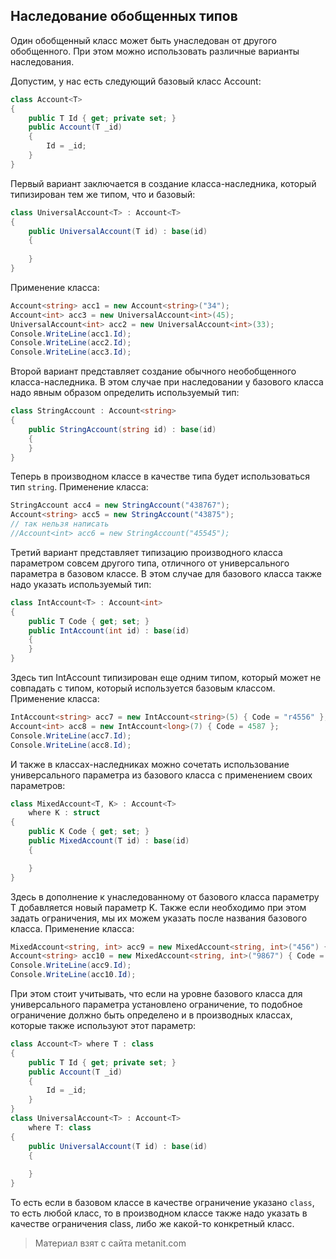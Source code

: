 ## Наследование обобщенных типов

Один обобщенный класс может быть унаследован от другого обобщенного. При этом можно использовать различные варианты наследования.

Допустим, у нас есть следующий базовый класс Account:

```cs
class Account<T>
{
    public T Id { get; private set; }
    public Account(T _id)
    {
        Id = _id;
    }
}
```

Первый вариант заключается в создание класса-наследника, который типизирован тем же типом, что и базовый:

```cs
class UniversalAccount<T> : Account<T>
{
    public UniversalAccount(T id) : base(id)
    {
            
    }
}
```

Применение класса:

```cs
Account<string> acc1 = new Account<string>("34");
Account<int> acc3 = new UniversalAccount<int>(45);
UniversalAccount<int> acc2 = new UniversalAccount<int>(33);
Console.WriteLine(acc1.Id);
Console.WriteLine(acc2.Id);
Console.WriteLine(acc3.Id);
```

Второй вариант представляет создание обычного необобщенного класса-наследника. В этом случае при наследовании у базового класса надо явным образом определить используемый тип:

```cs
class StringAccount : Account<string>
{
    public StringAccount(string id) : base(id)
    {
    }
}
```

Теперь в производном классе в качестве типа будет использоваться тип `string`. Применение класса:

```cs
StringAccount acc4 = new StringAccount("438767");
Account<string> acc5 = new StringAccount("43875");
// так нельзя написать
//Account<int> acc6 = new StringAccount("45545");
```

Третий вариант представляет типизацию производного класса параметром совсем другого типа, отличного от универсального параметра в базовом классе. В этом случае для базового класса также надо указать используемый тип:

```cs
class IntAccount<T> : Account<int>
{
    public T Code { get; set; }
    public IntAccount(int id) : base(id)
    {
    }
}
```

Здесь тип IntAccount типизирован еще одним типом, который может не совпадать с типом, который используется базовым классом. Применение класса:

```cs
IntAccount<string> acc7 = new IntAccount<string>(5) { Code = "r4556" };
Account<int> acc8 = new IntAccount<long>(7) { Code = 4587 };
Console.WriteLine(acc7.Id);
Console.WriteLine(acc8.Id);
```

И также в классах-наследниках можно сочетать использование универсального параметра из базового класса с применением своих параметров:

```cs
class MixedAccount<T, K> : Account<T>
    where K : struct
{
    public K Code { get; set; }
    public MixedAccount(T id) : base(id)
    {

    }
}
```

Здесь в дополнение к унаследованному от базового класса параметру T добавляется новый параметр K. Также если необходимо при этом задать ограничения, мы их можем указать после названия базового класса. Применение класса:

```cs
MixedAccount<string, int> acc9 = new MixedAccount<string, int>("456") { Code = 356 };
Account<string> acc10 = new MixedAccount<string, int>("9867") { Code = 35678 };
Console.WriteLine(acc9.Id);
Console.WriteLine(acc10.Id);
```

При этом стоит учитывать, что если на уровне базового класса для универсального параметра установлено ограничение, то подобное ограничение должно быть определено и в производных классах, которые также используют этот параметр:

```cs
class Account<T> where T : class
{
    public T Id { get; private set; }
    public Account(T _id)
    {
        Id = _id;
    }
}
class UniversalAccount<T> : Account<T>
    where T: class
{
    public UniversalAccount(T id) : base(id)
    {
            
    }
}
```

То есть если в базовом классе в качестве ограничение указано `class`, то есть любой класс, то в производном классе также надо указать в качестве ограничения class, либо же какой-то конкретный класс.


> Материал взят с сайта metanit.com